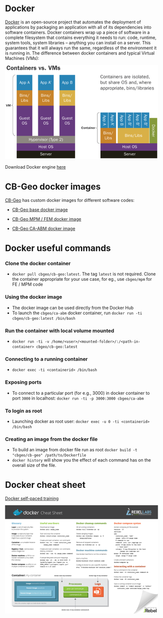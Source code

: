 # Docker
[Docker](https://www.docker.com/) is an open-source project that automates the deployment of applications by packaging an application with all of its dependencies into software containers. Docker containers wrap up a piece of software in a complete filesystem that contains everything it needs to run: code, runtime, system tools, system libraries – anything you can install on a server. This guarantees that it will always run the same, regardless of the environment it is running in. The difference between docker containers and typical Virtual Machines (VMs): 

![Docker v VM](docker-vm.png)

Download Docker engine [here](https://docs.docker.com/engine/installation/) 

# CB-Geo docker images

[CB-Geo](https://hub.docker.com/u/cbgeo/) has custom docker images for different software codes:

* [CB-Geo base docker image](https://hub.docker.com/r/cbgeo/cb-geo/)

* [CB-Geo MPM / FEM docker image](https://hub.docker.com/r/cbgeo/mpm/)

* [CB-Geo CA-ABM docker image](https://hub.docker.com/r/cbgeo/ca-abm/)

# Docker useful commands

### Clone the docker container
* `docker pull cbgeo/cb-geo:latest`. The tag `latest` is not required. Clone the container appropriate for your use case, for eg., use `cbgeo/mpm` for FE / MPM code 

### Using the docker image
* The docker image can be used directly from the Docker Hub
* To launch the `cbgeo/ca-abm`  docker container, run `docker run -ti cbgeo/cb-geo:latest /bin/bash`

### Run the container with local volume mounted
* `docker run -ti -v /home/<user>/<mounted-folder>/:/<path-in-container> cbgeo/cb-geo:latest`

### Connecting to a running container
* `docker exec -ti <containerid> /bin/bash`

### Exposing ports
* To connect to a particular port (for e.g., 3000) in docker container to port `3000` in localhost:
	`docker run -ti -p 3000:3000 cbgeo/ca-abm`

### To login as root
* Launching docker as root user: `docker exec -u 0 -ti <containerid> /bin/bash`

### Creating an image from the docker file

* To build an image from docker file run as root `docker build -t "cbgeo/cb-geo" /path/to/Dockerfile`
* `docker history` will show you the effect of each command has on the overall size of the file.


# Docker cheat sheet

[Docker self-paced training](https://training.docker.com/self-paced-training)

![Docker cheat sheet](docker-cheat-sheet.png)
